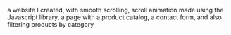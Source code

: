 a website I created, with smooth scrolling, scroll animation made using the Javascript library, a page with a product catalog, a contact form, and also filtering products by category
